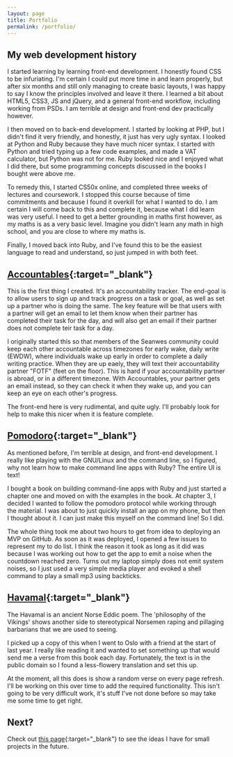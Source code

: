 ```yaml
---
layout: page
title: Portfolio
permalink: /portfolio/
---
```


## My web development history

I started learning by learning front-end development. I honestly found CSS to be infuriating. I'm certain I could put more time in and learn properly, but after six months and still only managing to create basic layouts, I was happy to say I know the principles involved and leave it there. I learned a bit about HTML5, CSS3, JS and jQuery, and a general front-end workflow, including working from PSDs. I am terrible at design and front-end dev practically however.

I then moved on to back-end development. I started by looking at PHP, but I didn't find it very friendly, and honestly, it just has very ugly syntax. I looked at Python and Ruby because they have much nicer syntax. I started with Python and tried typing up a few code examples, and made a VAT calculator, but Python was not for me. Ruby looked nice and I enjoyed what I did there, but some programming concepts discussed in the books I bought were above me.

To remedy this, I started CS50x online, and completed three weeks of lectures and coursework. I stopped this course because of time commitments and because I found it overkill for what I wanted to do. I am certain I will come back to this and complete it, because what I did learn was very useful. I need to get a better grounding in maths first however, as my maths is as a very basic level. Imagine you didn't learn any math in high school, and you are close to where my maths is.

Finally, I moved back into Ruby, and I've found this to be the easiest language to read and understand, so just jumped in with both feet.

## [Accountables](https://www.github.com/keerin/accountables){:target="_blank"}

This is the first thing I created. It's an accountability tracker. The end-goal is to allow users to sign up and track progress on a task or goal, as well as set up a partner who is doing the same. The key feature will be that users with a partner will get an email to let them know when their partner has completed their task for the day, and will also get an email if their partner does not complete teir task for a day.

I originally started this so that members of the Seanwes community could keep each other accountable across timezones for early wake, daily write (EWDW), where individuals wake up early in order to complete a daily writing practice. When they are up eaely, they will text their accountability partner "FOTF" (feet on the floor). This is hard if your accountability partner is abroad, or in a different timezone. With Accountables, your partner gets an email instead, so they can check it when they wake up, and you can keep an eye on each other's progress.

The front-end here is very rudimental, and quite ugly. I'll probably look for help to make this nicer when it is feature complete.

## [Pomodoro](https://www.github.com/keerin/pomodoro){:target="_blank"}

As mentioned before, I'm terrible at design, and front-end development. I really like playing with the GNU/Linux and the command line, so I figured, why not learn how to make command line apps with Ruby? The entire UI is text!

I bought a book on building command-line apps with Ruby and just started a chapter one and moved on with the examples in the book. At chapter 3, I decided I wanted to follow the pomodoro protocol while working through the material. I was about to just quickly install an app on my phone, but then I thought about it. I can just make this myself on the command line! So I did.

The whole thing took me about two hours to get from idea to deploying an MVP on GitHub. As soon as it was deployed, I opened a few issues to represent my to do list. I think the reason it took as long as it did was because I was working out how to get the app to emit a noise when the countdown reached zero. Turns out my laptop simply does not emit system noises, so I just used a very simple media player and evoked a shell command to play a small mp3 using backticks.

## [Havamal](https://havamal.herokuapp.com){:target="_blank"}

The Havamal is an ancient Norse Eddic poem. The 'philosophy of the Vikings' shows another side to stereotypical Norsemen raping and pillaging barbarians that we are used to seeing.

I picked up a copy of this when I went to Oslo with a friend at the start of last year. I really like reading it and wanted to set something up that would send me a verse from this book each day. Fortunately, the text is in the public domain so I found a less-flowery translation and set this up.

At the moment, all this does is show a random verse on every page refresh. I'll be working on this over time to add the required functionality. This isn't going to be very difficult work, it's stuff I've not done before so may take me some time to get right.

## Next?

Check out [this page](http://keerin.github.io/learning-rails/2017/08/11/17-small-project-ideas/){:target="_blank"} to see the ideas I have for small projects in the future.
